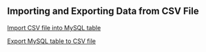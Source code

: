 ## Importing and Exporting Data from CSV File
[Import CSV file into MySQL table](http://www.mysqltutorial.org/import-csv-file-mysql-table/)

[Export MySQL table to CSV file](http://www.mysqltutorial.org/mysql-export-table-to-csv/)
